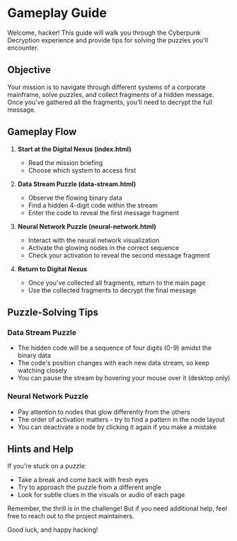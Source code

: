 # Gameplay Guide

Welcome, hacker! This guide will walk you through the Cyberpunk Decryption experience and provide tips for solving the puzzles you'll encounter.

## Objective

Your mission is to navigate through different systems of a corporate mainframe, solve puzzles, and collect fragments of a hidden message. Once you've gathered all the fragments, you'll need to decrypt the full message.

## Gameplay Flow

1. **Start at the Digital Nexus (index.html)**
   - Read the mission briefing
   - Choose which system to access first

2. **Data Stream Puzzle (data-stream.html)**
   - Observe the flowing binary data
   - Find a hidden 4-digit code within the stream
   - Enter the code to reveal the first message fragment

3. **Neural Network Puzzle (neural-network.html)**
   - Interact with the neural network visualization
   - Activate the glowing nodes in the correct sequence
   - Check your activation to reveal the second message fragment

4. **Return to Digital Nexus**
   - Once you've collected all fragments, return to the main page
   - Use the collected fragments to decrypt the final message

## Puzzle-Solving Tips

### Data Stream Puzzle
- The hidden code will be a sequence of four digits (0-9) amidst the binary data
- The code's position changes with each new data stream, so keep watching closely
- You can pause the stream by hovering your mouse over it (desktop only)

### Neural Network Puzzle
- Pay attention to nodes that glow differently from the others
- The order of activation matters - try to find a pattern in the node layout
- You can deactivate a node by clicking it again if you make a mistake

## Hints and Help

If you're stuck on a puzzle:
- Take a break and come back with fresh eyes
- Try to approach the puzzle from a different angle
- Look for subtle clues in the visuals or audio of each page

Remember, the thrill is in the challenge! But if you need additional help, feel free to reach out to the project maintainers.

Good luck, and happy hacking!
